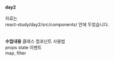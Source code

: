 <b>day2</b><br><br>
자료는<br>
react-study/day2/src/components/
안에 두었습니다.
<br><br><br>
<b>수업내용</b>
클래스 컴포넌트 사용법<br>
props state 이벤트<br>
map, filter<br>

